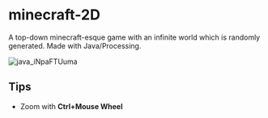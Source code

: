 # minecraft-2D
A top-down minecraft-esque game with an infinite world which is randomly generated. Made with Java/Processing.

![java_iNpaFTUuma](https://user-images.githubusercontent.com/45148959/205670770-726a353d-85be-45d4-b660-f789061718e5.png)

## Tips
* Zoom with **Ctrl+Mouse Wheel**
